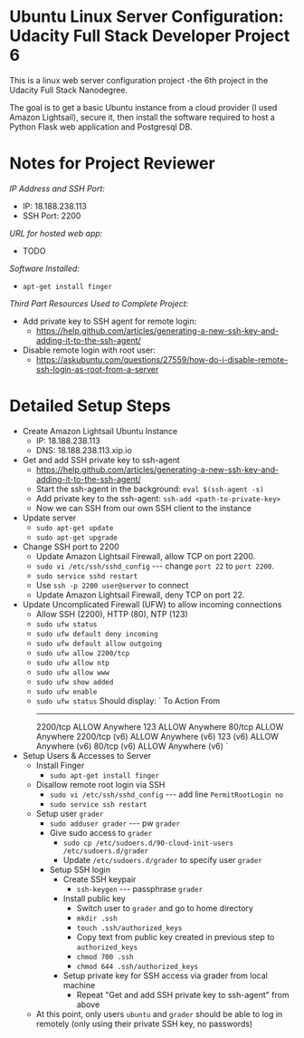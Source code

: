 # Ubuntu Linux Server Configuration: Udacity Full Stack Developer Project 6

This is a linux web server configuration project  -the 6th project in the Udacity Full Stack Nanodegree.

The goal is to get a basic Ubuntu instance from a cloud provider (I used Amazon Lightsail), secure it, then install the software required to host a Python Flask web application and Postgresql DB.

# Notes for Project Reviewer

*IP Address and SSH Port:*
- IP: 18.188.238.113
- SSH Port: 2200

*URL for hosted web app:*
- TODO

*Software Installed:*
- `apt-get install finger`

*Third Part Resources Used to Complete Project:*
- Add private key to SSH agent for remote login:
  - https://help.github.com/articles/generating-a-new-ssh-key-and-adding-it-to-the-ssh-agent/
- Disable remote login with root user:
  - https://askubuntu.com/questions/27559/how-do-i-disable-remote-ssh-login-as-root-from-a-server

# Detailed Setup Steps

- Create Amazon Lightsail Ubuntu Instance
  - IP: 18.188.238.113
  - DNS: 18.188.238.113.xip.io
- Get and add SSH private key to ssh-agent
  - https://help.github.com/articles/generating-a-new-ssh-key-and-adding-it-to-the-ssh-agent/
  - Start the ssh-agent in the background: `eval $(ssh-agent -s)`
  - Add private key to the ssh-agent: `ssh-add <path-to-private-key>`
  - Now we can SSH from our own SSH client to the instance
- Update server
  - `sudo apt-get update`
  - `sudo apt-get upgrade`
- Change SSH port to 2200
  - Update Amazon Lightsail Firewall, allow TCP on port 2200.
  - `sudo vi /etc/ssh/sshd_config` --- change `port 22` to `port 2200`.
  - `sudo service sshd restart`
  - Use `ssh -p 2200 user@server` to connect
  - Update Amazon Lightsail Firewall, deny TCP on port 22.
- Update Uncomplicated Firewall (UFW) to allow incoming connections
  - Allow SSH (2200), HTTP (80), NTP (123)
  - `sudo ufw status`
  - `sudo ufw default deny incoming`
  - `sudo ufw default allow outgoing`
  - `sudo ufw allow 2200/tcp`
  - `sudo ufw allow ntp`
  - `sudo ufw allow www`
  - `sudo ufw show added`
  - `sudo ufw enable`
  - `sudo ufw status`
	Should display:
	`
	To                         Action      From
	--                         ------      ----
	2200/tcp                   ALLOW       Anywhere
	123                        ALLOW       Anywhere
	80/tcp                     ALLOW       Anywhere
	2200/tcp (v6)              ALLOW       Anywhere (v6)
	123 (v6)                   ALLOW       Anywhere (v6)
	80/tcp (v6)                ALLOW       Anywhere (v6)
	`
- Setup Users & Accesses to Server
  - Install Finger
    - `sudo apt-get install finger`
  - Disallow remote root login via SSH
    - `sudo vi /etc/ssh/sshd_config` --- add line `PermitRootLogin no`
	- `sudo service ssh restart`
  - Setup user `grader`
    - `sudo adduser grader` --- pw `grader`
    - Give sudo access to `grader`
      - `sudo cp /etc/sudoers.d/90-cloud-init-users /etc/sudoers.d/grader`
      - Update `/etc/sudoers.d/grader` to specify user `grader`
    - Setup SSH login
	  - Create SSH keypair
        - `ssh-keygen` --- passphrase `grader`
      - Install public key
	    - Switch user to `grader` and go to home directory
		- `mkdir .ssh`
		- `touch .ssh/authorized_keys`
		- Copy text from public key created in previous step to `authorized_keys`
		- `chmod 700 .ssh`
		- `chmod 644 .ssh/authorized_keys`
	  - Setup private key for SSH access via grader from local machine
	    - Repeat "Get and add SSH private key to ssh-agent" from above
  - At this point, only users `ubuntu` and `grader` should be able to log in remotely (only using their private SSH key, no passwords)
